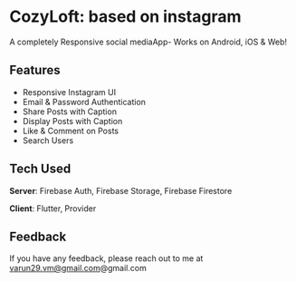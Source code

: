 # CozyLoft: based on instagram

A completely Responsive social mediaApp- Works on Android, iOS & Web! 

## Features
- Responsive Instagram UI
- Email & Password Authentication
- Share Posts with Caption
- Display Posts with Caption
- Like & Comment on Posts
- Search Users


## Tech Used
**Server**: Firebase Auth, Firebase Storage, Firebase Firestore

**Client**: Flutter, Provider
    
## Feedback

If you have any feedback, please reach out to me at varun29.vm@gmail.com@gmail.com

